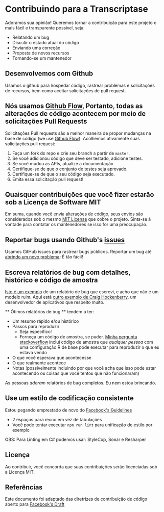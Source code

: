 # Contribuindo para a Transcriptase
Adoramos sua opinião! Queremos tornar a contribuição para este projeto o mais fácil e transparente possível, seja:

- Relatando um bug
- Discutir o estado atual do código
- Enviando uma correção
- Proposta de novos recursos
- Tornando-se um mantenedor

## Desenvolvemos com Github
Usamos o github para hospedar código, rastrear problemas e solicitações de recursos, bem como aceitar solicitações de pull request.

## Nós usamos [Github Flow](https://guides.github.com/introduction/flow/index.html), Portanto, todas as alterações de código acontecem por meio de solicitações Pull Requests
Solicitações Pull requests são a melhor maneira de propor mudanças na base de código (we use [Github Flow](https://guides.github.com/introduction/flow/index.html)). Acolhemos ativamente suas solicitações pull request:

1. Faça um fork do repo e crie seu branch a partir de `master`.
2. Se você adicionou código que deve ser testado, adicione testes.
3. Se você mudou as APIs, atualize a documentação.
4. Certifique-se de que o conjunto de testes seja aprovado.
5. Certifique-se de que o seu código seja executado.
6. Emita essa solicitação pull request!

## Quaisquer contribuições que você fizer estarão sob a Licença de Software MIT
Em suma, quando você envia alterações de código, seus envios são considerados sob o mesmo [MIT License](http://choosealicense.com/licenses/mit/) que cobre o projeto. Sinta-se à vontade para contatar os mantenedores se isso for uma preocupação.

## Reportar bugs usando Github's [issues](https://github.com/marcialwushu/NETCoreAPIBoilerplate/issues)
Usamos GitHub issues para rastrear bugs públicos. Reportar um bug até [abrindo um novo problema](); É tão fácil!

## Escreva relatórios de bug com detalhes, histórico e código de amostra
[Isto é um exemplo](http://stackoverflow.com/q/12488905/180626) de um relatório de bug que escrevi, e acho que não é um modelo ruim. Aqui está [outro exemplo de Craig Hockenberry](http://www.openradar.me/11905408), um desenvolvedor de aplicativos que respeito muito.

** Ótimos relatórios de bug ** tendem a ter:

- Um resumo rápido e/ou histórico
- Passos para reproduzir
  - Seja específico!
  - Forneça um código de amostra, se puder. [Minha pergunta stackoverflow](http://stackoverflow.com/q/12488905/180626) inclui código de amostra que *qualquer pessoa* com uma configuração R de base pode executar para reproduzir o que eu estava vendo
- O que você esperava que acontecesse
- O que realmente acontece
- Notas (possivelmente incluindo por que você acha que isso pode estar acontecendo ou coisas que você tentou que não funcionaram)

As pessoas *adoram* relatórios de bug completos. Eu nem estou brincando.

## Use um estilo de codificação consistente
Estou pegando emprestado de novo do [Facebook's Guidelines](https://github.com/facebook/draft-js/blob/a9316a723f9e918afde44dea68b5f9f39b7d9b00/CONTRIBUTING.md)

* 2 espaços para recuo em vez de tabulações
* Você pode tentar executar `npm run lint` para unificação de estilo por exemplo 

OBS: Para Linting em C# podemos usar: StyleCop, Sonar e Resharper

## Licença
Ao contribuir, você concorda que suas contribuições serão licenciadas sob a Licença MIT.

## Referências
Este documento foi adaptado das diretrizes de contribuição de código aberto para [Facebook's Draft](https://github.com/facebook/draft-js/blob/a9316a723f9e918afde44dea68b5f9f39b7d9b00/CONTRIBUTING.md)
